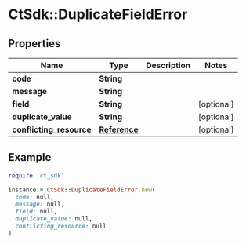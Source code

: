 # CtSdk::DuplicateFieldError

## Properties

| Name | Type | Description | Notes |
| ---- | ---- | ----------- | ----- |
| **code** | **String** |  |  |
| **message** | **String** |  |  |
| **field** | **String** |  | [optional] |
| **duplicate_value** | **String** |  | [optional] |
| **conflicting_resource** | [**Reference**](Reference.md) |  | [optional] |

## Example

```ruby
require 'ct_sdk'

instance = CtSdk::DuplicateFieldError.new(
  code: null,
  message: null,
  field: null,
  duplicate_value: null,
  conflicting_resource: null
)
```

